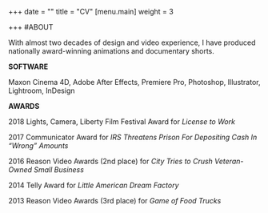 +++
date = ""
title = "CV"
[menu.main]
weight = 3

+++
#ABOUT

With almost two decades of design and video experience, I have produced nationally award-winning animations and documentary shorts.

**SOFTWARE**

Maxon Cinema 4D, Adobe After Effects, Premiere Pro, Photoshop, Illustrator, Lightroom, InDesign

**AWARDS**

2018 Lights, Camera, Liberty Film Festival Award for _License to Work_

2017 Communicator Award for _IRS Threatens Prison For Depositing Cash In “Wrong” Amounts_

2016 Reason Video Awards (2nd place) for _City Tries to Crush Veteran-Owned Small Business_

2014 Telly Award for _Little American Dream Factory_

2013 Reason Video Awards (3rd place) for _Game of Food Trucks_